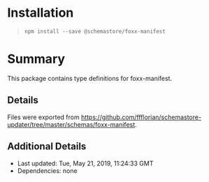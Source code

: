 # Installation
> `npm install --save @schemastore/foxx-manifest`

# Summary
This package contains type definitions for foxx-manifest.

## Details
Files were exported from https://github.com/ffflorian/schemastore-updater/tree/master/schemas/foxx-manifest.

## Additional Details
* Last updated: Tue, May 21, 2019, 11:24:33 GMT
* Dependencies: none
